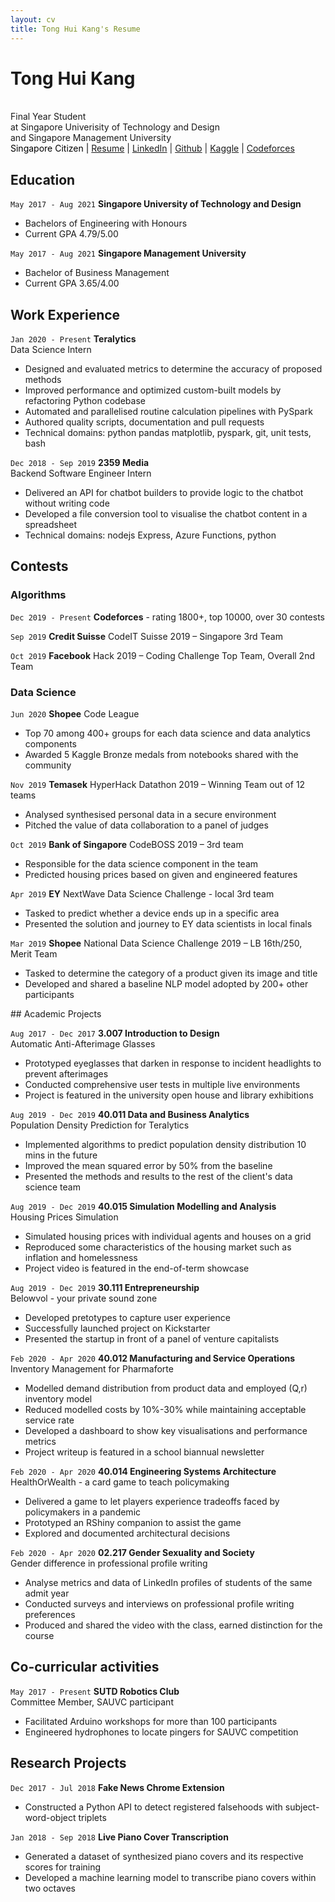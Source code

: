 ```yaml
---
layout: cv
title: Tong Hui Kang's Resume
---
```

<head>
<!-- Google Tag Manager -->
<script>(function(w,d,s,l,i){w[l]=w[l]||[];w[l].push({'gtm.start':
new Date().getTime(),event:'gtm.js'});var f=d.getElementsByTagName(s)[0],
j=d.createElement(s),dl=l!='dataLayer'?'&l='+l:'';j.async=true;j.src=
'https://www.googletagmanager.com/gtm.js?id='+i+dl;f.parentNode.insertBefore(j,f);
})(window,document,'script','dataLayer','GTM-TCPGP97');</script>
<!-- End Google Tag Manager -->
</head>

<!-- Google Tag Manager (noscript) -->
<noscript><iframe src="https://www.googletagmanager.com/ns.html?id=GTM-TCPGP97"
height="0" width="0" style="display:none;visibility:hidden"></iframe></noscript>
<!-- End Google Tag Manager (noscript) -->

<meta name="viewport" content="width=device-width, initial-scale=1.0">

# Tong Hui Kang
<br>
Final Year Student <br>
at Singapore Univerisity of Technology and Design <br>
and Singapore Management University

<div id="webaddress">
<a style="color:black">Singapore Citizen | </a> 
<a href="https://tonghuikang.github.io/resume/"
target="_blank">
Resume</a> |
<a href="https://www.linkedin.com/in/huikang-tong/"
target="_blank">
LinkedIn</a> |
<a href="https://github.com/tonghuikang/"
target="_blank">
Github</a> |
<a href="https://www.kaggle.com/huikang/"
target="_blank">
Kaggle</a> |
<a href="https://codeforces.com/profile/huikang/"
target="_blank">
Codeforces</a>
</div>



## Education

`May 2017 - Aug 2021`
**Singapore University of Technology and Design**<br>
- Bachelors of Engineering with Honours
- Current GPA 4.79/5.00

`May 2017 - Aug 2021`
**Singapore Management University**<br>
- Bachelor of Business Management
- Current GPA 3.65/4.00


## Work Experience

`Jan 2020 - Present`
**Teralytics**<br>
Data Science Intern

- Designed and evaluated metrics to determine the accuracy of proposed methods
- Improved performance and optimized custom-built models by refactoring Python codebase
- Automated and parallelised routine calculation pipelines with PySpark
- Authored quality scripts, documentation and pull requests
- Technical domains: python pandas matplotlib, pyspark, git, unit tests, bash

`Dec 2018 - Sep 2019`
**2359 Media**<br>
Backend Software Engineer Intern

- Delivered an API for chatbot builders to provide logic to the chatbot without writing code
- Developed a file conversion tool to visualise the chatbot content in a spreadsheet
- Technical domains: nodejs Express, Azure Functions, python


## Contests

### Algorithms

`Dec 2019 - Present`
**Codeforces** - rating 1800+, top 10000, over 30 contests

`Sep 2019`
**Credit Suisse** CodeIT Suisse 2019 – Singapore 3rd Team 

`Oct 2019`
**Facebook** Hack 2019 – Coding Challenge Top Team, Overall 2nd Team

### Data Science

`Jun 2020`
**Shopee** Code League
- Top 70 among 400+ groups for each data science and data analytics components
- Awarded 5 Kaggle Bronze medals from notebooks shared with the community

`Nov 2019`
**Temasek** HyperHack Datathon 2019 – Winning Team out of 12 teams
- Analysed synthesised personal data in a secure environment
- Pitched the value of data collaboration to a panel of judges

`Oct 2019`
**Bank of Singapore** CodeBOSS 2019 – 3rd team
- Responsible for the data science component in the team
- Predicted housing prices based on given and engineered features

`Apr 2019`
**EY** NextWave Data Science Challenge - local 3rd team
- Tasked to predict whether a device ends up in a specific area
- Presented the solution and journey to EY data scientists in local finals

`Mar 2019`
**Shopee** National Data Science Challenge 2019 – LB 16th/250, Merit Team
- Tasked to determine the category of a product given its image and title
- Developed and shared a baseline NLP model adopted by 200+ other participants

<div style="page-break-after: always;"></div>
## Academic Projects

`Aug 2017 - Dec 2017`
**3.007 Introduction to Design**<br>
Automatic Anti-Afterimage Glasses 
- Prototyped eyeglasses that darken in response to incident headlights to prevent afterimages
- Conducted comprehensive user tests in multiple live environments
- Project is featured in the university open house and library exhibitions

`Aug 2019 - Dec 2019`
**40.011 Data and Business Analytics** <br>
Population Density Prediction for Teralytics
- Implemented algorithms to predict population density distribution 10 mins in the future
- Improved the mean squared error by 50% from the baseline
- Presented the methods and results to the rest of the client's data science team

`Aug 2019 - Dec 2019`
**40.015 Simulation Modelling and Analysis**<br>
Housing Prices Simulation

- Simulated housing prices with individual agents and houses on a grid
- Reproduced some characteristics of the housing market such as inflation and homelessness
- Project video is featured in the end-of-term showcase

`Aug 2019 - Dec 2019`
**30.111 Entrepreneurship**<br>
Belowvol - your private sound zone
- Developed pretotypes to capture user experience
- Successfully launched project on Kickstarter
- Presented the startup in front of a panel of venture capitalists

`Feb 2020 - Apr 2020`
**40.012 Manufacturing and Service Operations**<br>
Inventory Management for Pharmaforte
- Modelled demand distribution from product data and employed (Q,r) inventory model
- Reduced modelled costs by 10%-30% while maintaining acceptable service rate
- Developed a dashboard to show key visualisations and performance metrics
- Project writeup is featured in a school biannual newsletter

`Feb 2020 - Apr 2020`
**40.014 Engineering Systems Architecture**<br>
HealthOrWealth - a card game to teach policymaking
- Delivered a game to let players experience tradeoffs faced by policymakers in a pandemic
- Prototyped an RShiny companion to assist the game
- Explored and documented architectural decisions

`Feb 2020 - Apr 2020`
**02.217 Gender Sexuality and Society**<br>
Gender difference in professional profile writing
- Analyse metrics and data of LinkedIn profiles of students of the same admit year
- Conducted surveys and interviews on professional profile writing preferences
- Produced and shared the video with the class, earned distinction for the course

## Co-curricular activities

`May 2017 - Present`
**SUTD Robotics Club**<br>
Committee Member, SAUVC participant

- Facilitated Arduino workshops for more than 100 participants
- Engineered hydrophones to locate pingers for SAUVC competition

## Research Projects

`Dec 2017 - Jul 2018`
**Fake News Chrome Extension**

- Constructed a Python API to detect registered falsehoods with subject-word-object triplets

`Jan 2018 - Sep 2018`
**Live Piano Cover Transcription** 

- Generated a dataset of synthesized piano covers and its respective scores for training
- Developed a machine learning model to transcribe piano covers within two octaves


<!-- Global site tag (gtag.js) - Google Analytics -->
<script async src="https://www.googletagmanager.com/gtag/js?id=G-BVDJW5DMB3"></script>
<script>
  window.dataLayer = window.dataLayer || [];
  function gtag(){dataLayer.push(arguments);}
  gtag('js', new Date());

  gtag('config', 'G-BVDJW5DMB3');
</script>